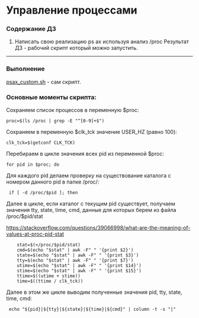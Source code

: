 # Управление процессами

### **Содержание ДЗ**

1. Написать свою реализацию ps ax используя анализ /proc
Результат ДЗ - рабочий скрипт который можно запустить.
____________________________________________________

### **Выполнение**

<p><a href="https://github.com/kureshtar/otus_linux_administrator/blob/main/HomeWork12_processes/psax_custom.sh">psax_custom.sh</a> - сам скрипт.</p>

### **Основные моменты скрипта:**

Сохраняем список процессов в переменную $proc:
```
proc=$(ls /proc | grep -E "^[0-9]+$")
```
Сохраняем в переменную $clk_tck значение USER_HZ (равно 100):
```
clk_tck=$(getconf CLK_TCK)
```
Перебираем в цикле значения всех pid из переменной $proc:
```
for pid in $proc; do
```
Для каждого pid делаем проверку на существование каталога с номером данного pid в папке /proc/:
```
 if [ -d /proc/$pid ]; then
```
Далее в цикле, если каталог с текущим pid существует, получаем значения tty, state, time, cmd, данные для которых берем из файла /proc/$pid/stat

https://stackoverflow.com/questions/39066998/what-are-the-meaning-of-values-at-proc-pid-stat
```
    stat=$(</proc/$pid/stat)
    cmd=$(echo "$stat" | awk -F" " '{print $2}')
    state=$(echo "$stat" | awk -F" " '{print $3}')
    tty=$(echo "$stat" | awk -F" " '{print $7}')
    utime=$(echo "$stat" | awk -F" " '{print $14}')
    stime=$(echo "$stat" | awk -F" " '{print $15}')
    ttime=$((utime + stime))
    time=$((ttime / clk_tck))
```
Далее в этом же цикле выводим полученные значения pid, tty, state, time, cmd:
```
 echo "${pid}|${tty}|${state}|${time}|${cmd}" | column -t -s "|"
```
